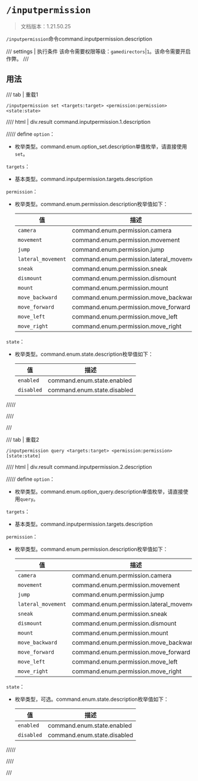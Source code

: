 # `/inputpermission`

> 文档版本：1.21.50.25

`/inputpermission`命令command.inputpermission.description

/// settings | 执行条件
该命令需要权限等级：`gamedirectors`|`1`。该命令需要开启作弊。
///

## 用法

/// tab | 重载1
```mcfunction
/inputpermission set <targets:target> <permission:permission> <state:state>
```

//// html | div.result
command.inputpermission.1.description

///// define
`option`：<!-- md:samp Option_Set -->

- 枚举类型。command.enum.option_set.description单值枚举，请直接使用`set`。

`targets`：<!-- md:samp target -->

- 基本类型。command.inputpermission.targets.description

`permission`：<!-- md:samp permission -->

- 枚举类型。command.enum.permission.description枚举值如下：

  |值|描述|
  |---|---|
  |`camera`|command.enum.permission.camera|
  |`movement`|command.enum.permission.movement|
  |`jump`|command.enum.permission.jump|
  |`lateral_movement`|command.enum.permission.lateral_movement|
  |`sneak`|command.enum.permission.sneak|
  |`dismount`|command.enum.permission.dismount|
  |`mount`|command.enum.permission.mount|
  |`move_backward`|command.enum.permission.move_backward|
  |`move_forward`|command.enum.permission.move_forward|
  |`move_left`|command.enum.permission.move_left|
  |`move_right`|command.enum.permission.move_right|


`state`：<!-- md:samp state -->

- 枚举类型。command.enum.state.description枚举值如下：

  |值|描述|
  |---|---|
  |`enabled`|command.enum.state.enabled|
  |`disabled`|command.enum.state.disabled|



/////

////

///

/// tab | 重载2
```mcfunction
/inputpermission query <targets:target> <permission:permission> [state:state]
```

//// html | div.result
command.inputpermission.2.description

///// define
`option`：<!-- md:samp Option_Query -->

- 枚举类型。command.enum.option_query.description单值枚举，请直接使用`query`。

`targets`：<!-- md:samp target -->

- 基本类型。command.inputpermission.targets.description

`permission`：<!-- md:samp permission -->

- 枚举类型。command.enum.permission.description枚举值如下：

  |值|描述|
  |---|---|
  |`camera`|command.enum.permission.camera|
  |`movement`|command.enum.permission.movement|
  |`jump`|command.enum.permission.jump|
  |`lateral_movement`|command.enum.permission.lateral_movement|
  |`sneak`|command.enum.permission.sneak|
  |`dismount`|command.enum.permission.dismount|
  |`mount`|command.enum.permission.mount|
  |`move_backward`|command.enum.permission.move_backward|
  |`move_forward`|command.enum.permission.move_forward|
  |`move_left`|command.enum.permission.move_left|
  |`move_right`|command.enum.permission.move_right|


`state`：<!-- md:samp state -->

- 枚举类型，可选。command.enum.state.description枚举值如下：

  |值|描述|
  |---|---|
  |`enabled`|command.enum.state.enabled|
  |`disabled`|command.enum.state.disabled|



/////

////

///
